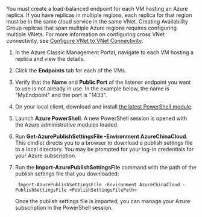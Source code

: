 You must create a load-balanced endpoint for each VM hosting an Azure replica. If you have replicas in multiple regions, each replica for that region must be in the same cloud service in the same VNet. Creating Availability Group replicas that span multiple Azure regions requires configuring multiple VNets. For more information on configuring cross VNet connectivity, see  [Configure VNet to VNet Connectivity](/documentation/articles/virtual-networks-configure-vnet-to-vnet-connection/).

1. In the Azure Classic Management Portal, navigate to each VM hosting a replica and view the details.

1. Click the **Endpoints** tab for each of the VMs.

1. Verify that the **Name** and **Public Port** of the listener endpoint you want to use is not already in use. In the example below, the name is "MyEndpoint" and the port is "1433".

1. On your local client, download and install [the latest PowerShell module](/downloads/).

1. Launch **Azure PowerShell**. A new PowerShell session is opened with the Azure administrative modules loaded.

1. Run **Get-AzurePublishSettingsFile -Environment AzureChinaCloud**. This cmdlet directs you to a browser to download a publish settings file to a local directory. You may be prompted for your log-in credentials for your Azure subscription.

1. Run the **Import-AzurePublishSettingsFile** command with the path of the publish settings file that you downloaded:

		Import-AzurePublishSettingsFile -Environment AzureChinaCloud -PublishSettingsFile <PublishSettingsFilePath>

	Once the publish settings file is imported, you can manage your Azure subscription in the PowerShell session.
